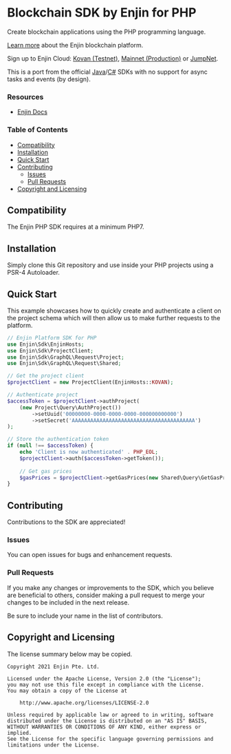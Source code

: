 # Blockchain SDK by Enjin for PHP

Create blockchain applications using the PHP programming language.

[Learn more](https://enjin.io/) about the Enjin blockchain platform.

Sign up to Enjin Cloud: [Kovan (Testnet)](https://kovan.cloud.enjin.io/),
[Mainnet (Production)](https://cloud.enjin.io/) or [JumpNet](https://jumpnet.cloud.enjin.io/).

This is a port from the official [Java](https://github.com/enjin/enjin-java-sdk)/[C#](https://github.com/enjin/enjin-csharp-sdk) SDKs with no support for async tasks and events (by design).

### Resources

* [Enjin Docs](https://docs.enjin.io)

### Table of Contents

* [Compatibility](#compatibility)
* [Installation](#installation)
* [Quick Start](#quick-start)
* [Contributing](#contributing)
    * [Issues](#issues)
    * [Pull Requests](#pull-requests)
* [Copyright and Licensing](#copyright-and-licensing)

## Compatibility

The Enjin PHP SDK requires at a minimum PHP7.

## Installation

Simply clone this Git repository and use inside your PHP projects using a PSR-4 Autoloader.

## Quick Start

This example showcases how to quickly create and authenticate a client on the project schema which will then allow us to
make further requests to the platform.

```php
// Enjin Platform SDK for PHP
use Enjin\Sdk\EnjinHosts;
use Enjin\Sdk\ProjectClient;
use Enjin\Sdk\GraphQL\Request\Project;
use Enjin\Sdk\GraphQL\Request\Shared;

// Get the project client
$projectClient = new ProjectClient(EnjinHosts::KOVAN);

// Authenticate project
$accessToken = $projectClient->authProject(
    (new Project\Query\AuthProject())
        ->setUuid('00000000-0000-0000-0000-000000000000')
        ->setSecret('AAAAAAAAAAAAAAAAAAAAAAAAAAAAAAAAAAAAAAAA')
);

// Store the authentication token
if (null !== $accessToken) {
    echo 'Client is now authenticated' . PHP_EOL;
    $projectClient->auth($accessToken->getToken());
    
    // Get gas prices
    $gasPrices = $projectClient->getGasPrices(new Shared\Query\GetGasPrices());
}
```

## Contributing

Contributions to the SDK are appreciated!

### Issues

You can open issues for bugs and enhancement requests.

### Pull Requests

If you make any changes or improvements to the SDK, which you believe are beneficial to others, consider making a pull
request to merge your changes to be included in the next release.

Be sure to include your name in the list of contributors.

## Copyright and Licensing

The license summary below may be copied.

```text
Copyright 2021 Enjin Pte. Ltd.

Licensed under the Apache License, Version 2.0 (the "License");
you may not use this file except in compliance with the License.
You may obtain a copy of the License at

    http://www.apache.org/licenses/LICENSE-2.0

Unless required by applicable law or agreed to in writing, software
distributed under the License is distributed on an "AS IS" BASIS,
WITHOUT WARRANTIES OR CONDITIONS OF ANY KIND, either express or implied.
See the License for the specific language governing permissions and
limitations under the License.
```
